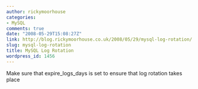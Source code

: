 ```yaml
---
author: rickymoorhouse
categories:
- MySQL
comments: true
date: "2008-05-29T15:08:27Z"
link: http://blog.rickymoorhouse.co.uk/2008/05/29/mysql-log-rotation/
slug: mysql-log-rotation
title: MySQL Log Rotation
wordpress_id: 1456
---
```


Make sure that expire_logs_days is set to ensure that log rotation takes place
